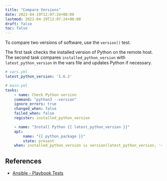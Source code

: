 ```yaml
---
title: "Compare Versions"
date: 2022-04-19T12:07:24+08:00
lastmod: 2022-04-19T12:07:24+08:00
draft: false
toc: false
---
```


To compare two versions of software, use the `version()` test.

The first task checks the installed version of Python on the remote host. The
second task compares `installed_python_version` with `latest_python_version` in
the vars file and updates Python if necessary.

```yaml
# vars.yml
latest_python_version: '1.6.2'
```

```yaml
# main.yml
tasks:
	- name: Check Python version
	command: "python3 --version"
	ignore_errors: true
	changed_when: false
	failed_when: false
	register: installed_python_version

	- name: "Install Python {{ latest_python_version }}"
	apt:
		name: "{{ python_package }}"
		state: present
	when: installed_python_version is version(latest_python_version, '<')
```

## References
- [Ansible - Playbook Tests](https://docs.ansible.com/ansible/latest/user_guide/playbooks_tests.html)
